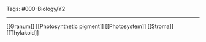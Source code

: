 Tags: #000-Biology/Y2

---

[[Granum]]
[[Photosynthetic pigment]]
[[Photosystem]]
[[Stroma]]
[[Thylakoid]]
